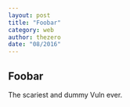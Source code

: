 ```yaml
---
layout: post
title: "Foobar"
category: web
author: thezero
date: "08/2016"
---
```


## Foobar

The scariest and dummy Vuln ever.
